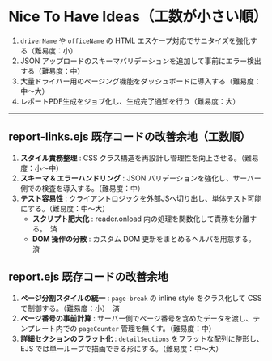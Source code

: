 # Nice To Have Ideas（工数が小さい順）

1. `driverName` や `officeName` の HTML エスケープ対応でサニタイズを強化する（難易度：小）
2. JSON アップロードのスキーマバリデーションを追加して事前にエラー検出する（難易度：中）
3. 大量ドライバー用のページング機能をダッシュボードに導入する（難易度：中〜大）
4. レポートPDF生成をジョブ化し、生成完了通知を行う（難易度：大）

---

## report-links.ejs 既存コードの改善余地（工数順）

1. **スタイル責務整理** : CSS クラス構造を再設計し管理性を向上させる。（難易度：小〜中）
2. **スキーマ & エラーハンドリング** : JSON バリデーションを強化し、サーバー側での検査を導入する。（難易度：中）
3. **テスト容易性** : クライアントロジックを外部JSへ切り出し、単体テスト可能にする。（難易度：中〜大）
   - **スクリプト肥大化** : reader.onload 内の処理を関数化して責務を分離する。　済
   - **DOM 操作の分散** : カスタム DOM 更新をまとめるヘルパを用意する。　済

## report.ejs 既存コードの改善余地　

1. **ページ分割スタイルの統一** : `page-break` の inline style をクラス化して CSS で制御する。（難易度：小）　済
2. **ページ番号の事前計算** : サーバー側でページ番号を含めたデータを渡し、テンプレート内での `pageCounter` 管理を無くす。（難易度：中）
3. **詳細セクションのフラット化** : `detailSections` をフラットな配列に整形し、EJS では単一ループで描画できる形にする。（難易度：中〜大）
